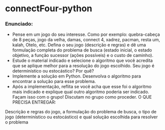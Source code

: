 # connectFour-python

### Enunciado:

- Pense em um jogo do seu interesse. Como por exemplo: quebra-cabeça de 8 peças, jogo da velha, damas, connect 4, xadrez, pacman, resta um, kalah, Otelo, etc.
Defina o seu jogo (descrição e regras) e dê uma formulação completa do problema de busca (estado inicial, o estado objetivo, a função sucessor (ações possíveis) e o custo de caminho).
- Estude o material indicado e selecione o algoritmo que você acredita que se aplique melhor para a resolução do jogo escolhido. Seu jogo é determinístico ou estocástico? Por quê?  
- Implemente a solução em Python. Desenvolva o algoritmo para encontrar a solução para esse problema.
- Após a implementação, reflita se você acha que esse foi o algoritmo mais indicado e explique qual outro algoritmo poderia ser indicado.
Façam isso com o grupo! Discutam no grupo como proceder.
O QUE PRECISA ENTREGAR:

Descrição e regras do jogo, a formulação do problema de busca, o tipo de jogo (determinístico ou estocástico) e qual solução escolhida para resolver o problema
